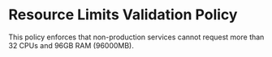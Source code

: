# Resource Limits Validation Policy

This policy enforces that non-production services cannot request more than 32 CPUs and 96GB RAM (96000MB).